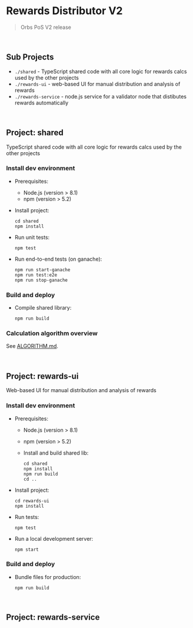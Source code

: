 # Rewards Distributor V2
> Orbs PoS V2 release

&nbsp;

## Sub Projects

* `./shared` - TypeScript shared code with all core logic for rewards calcs used by the other projects
* `./rewards-ui` - web-based UI for manual distribution and analysis of rewards
* `./rewards-service` - node.js service for a validator node that distibutes rewards automatically

&nbsp;

## Project: shared

TypeScript shared code with all core logic for rewards calcs used by the other projects

### Install dev environment

* Prerequisites:

  * Node.js (version > 8.1) 
  * npm (version > 5.2)

* Install project:

  ```
  cd shared
  npm install
  ```

* Run unit tests:

  ```
  npm test
  ```

* Run end-to-end tests (on ganache):

  ```
  npm run start-ganache
  npm run test:e2e
  npm run stop-ganache
  ```

### Build and deploy

* Compile shared library:

  ```
  npm run build
  ```

### Calculation algorithm overview

See [ALGORITHM.md](shared/ALGORITHM.md).

&nbsp;

## Project: rewards-ui

Web-based UI for manual distribution and analysis of rewards

### Install dev environment

* Prerequisites:

  * Node.js (version > 8.1) 
  * npm (version > 5.2)
  * Install and build shared lib:

    ```
    cd shared
    npm install
    npm run build
    cd ..
    ```

* Install project:

  ```
  cd rewards-ui
  npm install
  ```

* Run tests:

  ```
  npm test
  ```

* Run a local development server:

  ```
  npm start
  ```

### Build and deploy

* Bundle files for production:

  ```
  npm run build
  ```

&nbsp;

## Project: rewards-service